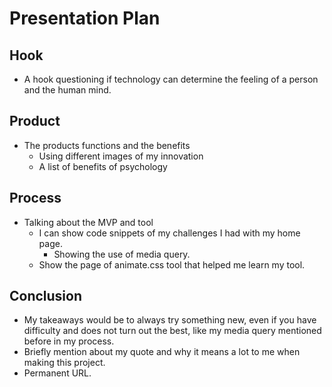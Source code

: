 # Presentation Plan

## Hook
* A hook questioning if technology can determine the feeling of a person and the human mind.

## Product
* The products functions and the benefits
   *  Using different images of my innovation
   *  A list of benefits of psychology

## Process
* Talking about the MVP and tool
  *  I can show code snippets of my challenges I had with my home page.
       *   Showing the use of media query.
  *  Show the page of animate.css tool that helped me learn my tool.

## Conclusion
* My takeaways would be to always try something new, even if you have difficulty and does not turn out the best, like my media query mentioned before in my process.
* Briefly mention about my quote and why it means a lot to me when making this project.
* Permanent URL.

<!-- EXAMPLE

## Hook
* Verbal riddle of GGD

## Product
* GIF/Demo of example/non-example

## Process
* Flowchart of plan
  * MVP: noun -> door -> yes/no
  * Beyond MVP: noun -> word relation API -> noun API -> yes/no, with counterexample
* Code snippets of:
  * MVP
  * Both APIs
  * Challenge with API keys

## Conclusion
* [URL to project]
* Takeaways
  * Less = more: the heart of the riddle was one line of code; it obviously took more to make the entire thing work, but one complicated line of regular expressions was essentially the solution to the riddle
  * Expect the unexpected: it’s important to budget time for things you don’t account for; for example, I didn’t consider the fact that I would need another entire API to detect nouns
  * Determination is key: ironically enough, I had to make my API keys private. At first, it didn’t seem like it was possible, which meant I couldn’t publish my app. But after all of that hard work, I was determined to find a solution, and I found it in config variables.
* "Presentation can’t, but a speech can"


-->

